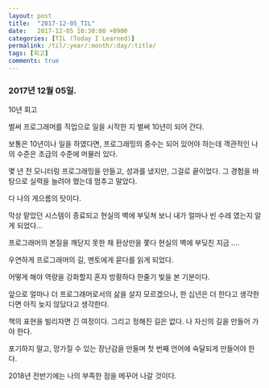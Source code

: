 ```yaml
---
layout: post
title:  "2017-12-05_TIL"
date:   2017-12-05 10:30:00 +0900
categories: [TIL (Today I Learned)]
permalink: /til/:year/:month/:day/:title/
tags: [회고]    
comments: true
---
```

### 2017년 12월 05일.  

10년 회고

벌써 프로그래머를 직업으로 일을 시작한 지 벌써 10년이 되어 간다.  

보통은 10년이나 일을 하였다면, 프로그래밍의 중수는 되어 있어야 하는데 객관적인 나의 수준은 초급의 수준에 머물러 있다.  

몇 년 전 모니터링 프로그래밍을 만들고, 성과를 냈지만, 그걸로 끝이었다. 그 경험을 바탕으로 실력을 늘려야 했는데  멈추고 말았다.   

다 나의 게으름의 탓이다.    

막상 맡았던 시스템이 종료되고 현실의 벽에 부딪쳐 보니 내가 얼마나 빈 수레 였는지 알게 되었다...    

프로그래머의 본질을 깨닫지 못한 채 환상만을 쫓다 현실의 벽에 부딪친 지금 ....    

우연하게 프로그래머의 길, 멘토에게 묻다를 읽게 되었다.   

어떻게 해야 역량을 강화할지 혼자 방황하다 한줄기 빛을 본 기분이다.   

앞으로 얼마나 더 프로그래머로서의 삶을 살지 모르겠으나, 한 십년은 더 한다고 생각한다면 아직 늦지 않닸다고 생각한다.   

책의 표현을 빌리자면 긴 여정이다. 그리고 정해진 길은 없다. 나 자신의 길을 만들어 가야 한다.    

포기하지 말고, 망가질 수 있는 장난감을 만들며 첫 번째 언어에 숙달되게 만들어야 한다.   

2018년 전반기에는 나의 부족한 점을 메꾸어 나갈 것이다.   
